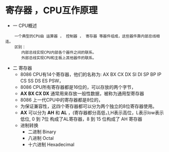 # 寄存器 ，CPU互作原理
 - 一 CPU概述
 ```
 	 一个典型的CPU由 运算器 ， 控制器 ， 寄存器 等器件组成，这些器件靠内部总线相连。
 	 区别：
	 	内部总线实现CPU内部各个器件之间的联系。
		外部总线实现CPU和主板上其他器件的联系。
```
- 二 寄存器
	- 8086 CPU有14个寄存器，他们的名称为: AX BX CX DX SI DI SP BP IP CS SS DS ES PSW，
	- 8086 CPU所有寄存器都是16位的，可以存放的两个字节，  
	- **AX BX CX DX** 通常用来存放一般性数据，被称为通用型寄存器
	- 8086 上一代CPU中的寄存器都是8位的，
	- 为保证兼容性，这四个寄存器都可以分为两个独立的8位寄存器使用。
	-  **AX** 可以分为 **AH** 和 **AL** ，(寄存器都分高低，),H表示高位，L表示low表示低位, 0 到 7位 构成了AL寄存器，8 到 15 位构成了 AH 寄存器  
	-  进制转换
		- 二进制		Binary
		- 八进制		Octal
		- 十六进制		Hexadecimal